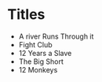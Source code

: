 # Titles
* A river Runs Through it 
* Fight Club
* 12 Years a Slave
* The Big Short
* 12 Monkeys



